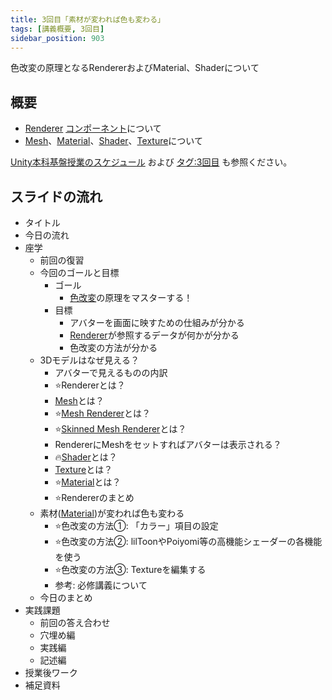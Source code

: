 ```yaml
---
title: 3回目「素材が変われば色も変わる」
tags: [講義概要, 3回目]
sidebar_position: 903
---
```


色改変の原理となるRendererおよびMaterial、Shaderについて

## 概要

- [Renderer](/docs/索引/PQR/Renderer) [コンポーネント](/docs/索引/ABC/Component)について
- [Mesh](/docs/索引/MNO/Mesh)、[Material](/docs/索引/MNO/Material)、[Shader](/docs/索引/STU/Shader)、[Texture](/docs/索引/STU/Texture)について

[Unity本科基盤授業のスケジュール](/docs/索引/STU/Unity本科基盤授業のスケジュール) および [タグ:3回目](/docs/tags/3-回目) も参照ください。

## スライドの流れ

- タイトル
- 今日の流れ
- 座学
  - 前回の復習
  - 今回のゴールと目標
    - ゴール
      - [色改変](/docs/索引/あ行/色改変)の原理をマスターする！
    - 目標
      - アバターを画面に映すための仕組みが分かる
      - [Renderer](/docs/索引/PQR/Renderer)が参照するデータが何かが分かる
      - 色改変の方法が分かる
  - 3Dモデルはなぜ見える？
    - アバターで見えるものの内訳
    - ⭐Rendererとは？
    - [Mesh](/docs/索引/MNO/Mesh)とは？
    - ⭐[Mesh Renderer](/docs/索引/MNO/MeshRenderer)とは？
    - ⭐[Skinned Mesh Renderer](/docs/索引/STU/SkinnedMeshRenderer)とは？
    - RendererにMeshをセットすればアバターは表示される？
    - 🔥[Shader](/docs/索引/STU/Shader)とは？
    - [Texture](/docs/索引/STU/Texture)とは？
    - ⭐[Material](/docs/索引/MNO/Material)とは？
    - ⭐Rendererのまとめ
  - 素材([Material](/docs/索引/MNO/Material))が変われば色も変わる
    - ⭐色改変の方法①: 「カラー」項目の設定
    - ⭐色改変の方法②: lilToonやPoiyomi等の高機能シェーダーの各機能を使う
    - ⭐色改変の方法③: Textureを編集する
    - 参考: 必修講義について
  - 今日のまとめ
- 実践課題
  - 前回の答え合わせ
  - 穴埋め編
  - 実践編
  - 記述編
- 授業後ワーク
- 補足資料
